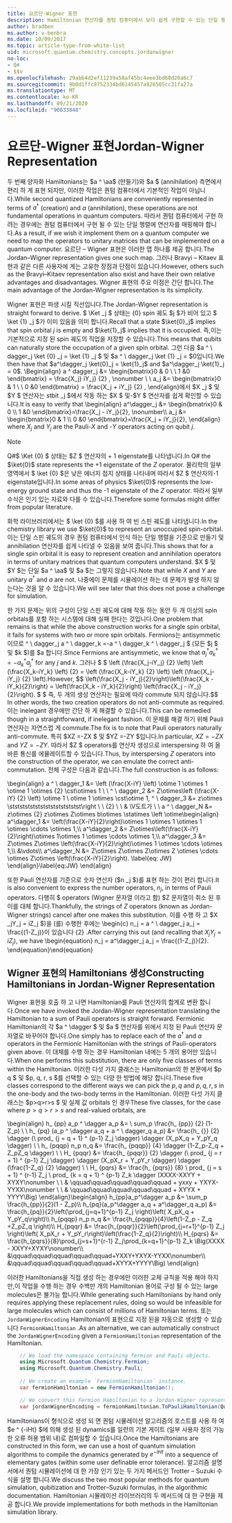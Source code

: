 ```yaml
---
title: 요르단-Wigner 표현
description: Hamiltonian 연산자를 퀀텀 컴퓨터에서 보다 쉽게 구현할 수 있는 단일 행렬에 매핑하는 Wigner 표현에 대해 알아봅니다.
author: bradben
ms.author: v-benbra
ms.date: 10/09/2017
ms.topic: article-type-from-white-list
uid: microsoft.quantum.chemistry.concepts.jordanwigner
no-loc:
- Q#
- $$v
ms.openlocfilehash: 29abb4d2ef11239a58af45bc4eee3bd60d20a6c7
ms.sourcegitcommit: 9b0d1ffc8752334bd6145457a826505cc31fa27a
ms.translationtype: MT
ms.contentlocale: ko-KR
ms.lasthandoff: 09/21/2020
ms.locfileid: "90833848"
---
```

# <a name="jordan-wigner-representation"></a><span data-ttu-id="7f14b-103">요르단-Wigner 표현</span><span class="sxs-lookup"><span data-stu-id="7f14b-103">Jordan-Wigner Representation</span></span>

<span data-ttu-id="7f14b-104">두 번째 양자화 Hamiltonians는 $a ^ \aa$ (만들기)와 $a $ (annihilation) 측면에서 편리 하 게 표현 되지만, 이러한 작업은 퀀텀 컴퓨터에서 기본적인 작업이 아닙니다.</span><span class="sxs-lookup"><span data-stu-id="7f14b-104">While second quantized Hamiltonians are conveniently represented in terms of $a^\dagger$ (creation) and $a$ (annihilation), these operations are not fundamental operations in quantum computers.</span></span>
<span data-ttu-id="7f14b-105">따라서 퀀텀 컴퓨터에서 구현 하려는 경우에는 퀀텀 컴퓨터에서 구현 될 수 있는 단일 행렬에 연산자를 매핑해야 합니다.</span><span class="sxs-lookup"><span data-stu-id="7f14b-105">As a result, if we wish it implement them on a quantum computer we need to map the operators to unitary matrices that can be implemented on a quantum computer.</span></span>
<span data-ttu-id="7f14b-106">요르단 – Wigner 표현은 이러한 맵 하나를 제공 합니다.</span><span class="sxs-lookup"><span data-stu-id="7f14b-106">The Jordan–Wigner representation gives one such map.</span></span>
<span data-ttu-id="7f14b-107">그러나 Bravyi – Kitaev 표현과 같은 다른 사용자에 게는 고유한 장점과 단점이 있습니다.</span><span class="sxs-lookup"><span data-stu-id="7f14b-107">However, others such as the Bravyi–Kitaev representation also exist and have their own relative advantages and disadvantages.</span></span>
<span data-ttu-id="7f14b-108">Wigner 표현의 주요 이점은 간단 합니다.</span><span class="sxs-lookup"><span data-stu-id="7f14b-108">The main advantage of the Jordan-Wigner representation is its simplicity.</span></span>

<span data-ttu-id="7f14b-109">Wigner 표현은 파생 시킬 직선입니다.</span><span class="sxs-lookup"><span data-stu-id="7f14b-109">The Jordan-Wigner representation is straight forward to derive.</span></span>
<span data-ttu-id="7f14b-110">$ \Ket _j $ 상태는 {0} spin 궤도 $j $가 비어 있고 $ \ket {1} _j $가 이미 있음을 의미 합니다.</span><span class="sxs-lookup"><span data-stu-id="7f14b-110">Recall that a state $\ket{0}_j$ implies that spin orbital $j$ is empty and $\ket{1}_j$ implies that it is occupied.</span></span>
<span data-ttu-id="7f14b-111">즉,이는 기본적으로 지정 된 spin 궤도의 직업을 저장할 수 있습니다.</span><span class="sxs-lookup"><span data-stu-id="7f14b-111">This means that qubits can naturally store the occupation of a given spin orbital.</span></span>
<span data-ttu-id="7f14b-112">그런 다음 $a ^ \ dagger_j \ket {0} _j = \ket {1} _j $ 및 $a ^ \ dagger_j \ket {1} _j = $0입니다.</span><span class="sxs-lookup"><span data-stu-id="7f14b-112">We then have that $a^\dagger_j \ket{0}_j = \ket{1}_j$ and $a^\dagger_j \ket{1}_j = 0$.</span></span>
<span data-ttu-id="7f14b-113">\Begin{align} a ^ dagger_j &= \begin{bmatrix}0 & 0 \\ \ 1 &0 \end{bmatrix} = \frac{X_j} iY_j} {2} , \nonumber \\ \\ a_j &= \begin{bmatrix}0 & 1 \\ \ 0 &0 \end{bmatrix} = \frac{X_j + iY_j} {2} , \end{align}에서 $X _j $ 및 $Y $ 연산자는 stbit _j $에서 작동 하는 $X $ 및-$Y $ 연산자를 쉽게 확인할 수 있습니다.</span><span class="sxs-lookup"><span data-stu-id="7f14b-113">It is easy to verify that \begin{align} a^\dagger_j &= \begin{bmatrix}0 & 0 \\\ 1 &0 \end{bmatrix}=\frac{X_j - iY_j}{2}, \nonumber\\\\ a_j &= \begin{bmatrix}0 & 1 \\\ 0 &0 \end{bmatrix}=\frac{X_j + iY_j}{2}, \end{align} where $X_j$ and $Y_j$ are the Pauli-$X$ and -$Y$ operators acting on qubit $j$.</span></span>

>[!NOTE]
> <span data-ttu-id="7f14b-114">Q#$ \Ket {0} $ 상태는 $Z $ 연산자의 + 1 eigenstate를 나타냅니다.</span><span class="sxs-lookup"><span data-stu-id="7f14b-114">In Q# the $\ket{0}$ state represents the +1 eigenstate of the $Z$ operator.</span></span> <span data-ttu-id="7f14b-115">물리학의 일부 영역에서 $ \ket {0} $은 낮은 에너지 접지 상태를 나타내며 따라서 $Z $ 연산자의-1 eigenstate입니다.</span><span class="sxs-lookup"><span data-stu-id="7f14b-115">In some areas of physics $\ket{0}$ represents the low-energy ground state and thus the -1 eigenstate of the $Z$ operator.</span></span> <span data-ttu-id="7f14b-116">따라서 일부 수식은 인기 있는 자료와 다를 수 있습니다.</span><span class="sxs-lookup"><span data-stu-id="7f14b-116">Therefore some formulas might differ from popular literature.</span></span>

<span data-ttu-id="7f14b-117">화학 라이브러리에서는 $ \ket {0} $를 사용 하 여 빈 스핀 궤도를 나타냅니다.</span><span class="sxs-lookup"><span data-stu-id="7f14b-117">In the chemistry library we use $\ket{0}$ to represent an unoccupied spin-orbital.</span></span>
<span data-ttu-id="7f14b-118">이는 단일 스핀 궤도의 경우 퀀텀 컴퓨터에서 인식 하는 단일 행렬을 기준으로 만들기 및 annihilation 연산자를 쉽게 나타낼 수 있음을 보여 줍니다.</span><span class="sxs-lookup"><span data-stu-id="7f14b-118">This shows that for a single spin orbital it is easy to represent creation and annihilation operators in terms of unitary matrices that quantum computers understand.</span></span>
<span data-ttu-id="7f14b-119">$X $ 및 $Y $는 단일 $a ^ \aa$ 및 $a $는 그렇지 않습니다.</span><span class="sxs-lookup"><span data-stu-id="7f14b-119">Note that while $X$ and $Y$ are unitary $a^\dagger$ and $a$ are not.</span></span>
<span data-ttu-id="7f14b-120">나중에이 문제를 시뮬레이션 하는 데 문제가 발생 하지 않는다는 것을 알 수 있습니다.</span><span class="sxs-lookup"><span data-stu-id="7f14b-120">We will see later that this does not pose a challenge for simulation.</span></span>

<span data-ttu-id="7f14b-121">한 가지 문제는 위의 구성이 단일 스핀 궤도에 대해 작동 하는 동안 두 개 이상의 spin orbitals를 포함 하는 시스템에 대해 실패 한다는 것입니다.</span><span class="sxs-lookup"><span data-stu-id="7f14b-121">One problem that remains is that while the above construction works for a single spin orbital, it fails for systems with two or more spin orbitals.</span></span>
<span data-ttu-id="7f14b-122">Fermions는 antisymmetic 이므로 ^ \ dagger_j a ^ \ dagger_k =-a ^ \ dagger_k ^ \ dagger_j $ (모든 $j $ 및 $k $)를 $a 합니다.</span><span class="sxs-lookup"><span data-stu-id="7f14b-122">Since Fermions are antisymmetic, we know that $a^\dagger_j a^\dagger_k = - a^\dagger_k a^\dagger_j$ for any $j$ and $k$.</span></span>
<span data-ttu-id="7f14b-123">그러나 $ $ \left (\frac{X_j-iY_j} {2} \left) \left (\frac{X_k-iY_k} \left) {2} = \left (\frac{X_k-iY_k} {2} \left) \left (\frac{X_j-iY_j} {2} \left).</span><span class="sxs-lookup"><span data-stu-id="7f14b-123">However, $$ \left(\frac{X_j - iY_j}{2}\right)\left(\frac{X_k - iY_k}{2}\right) = \left(\frac{X_k - iY_k}{2}\right) \left(\frac{X_j - iY_j}{2}\right).</span></span>
<span data-ttu-id="7f14b-124">$ $ 즉, 두 개의 생성 연산자는 필요에 따라 commute 되지 않습니다.</span><span class="sxs-lookup"><span data-stu-id="7f14b-124">$$ In other words, the two creation operators do not anti-commute as required.</span></span>
<span data-ttu-id="7f14b-125">이는 inelegant 경우에만 간단 하 게 해결할 수 있습니다.</span><span class="sxs-lookup"><span data-stu-id="7f14b-125">This can be remedied though in a straightforward, if inelegant fashion.</span></span>
<span data-ttu-id="7f14b-126">이 문제를 해결 하기 위해 Pauli 연산자는 자연스럽 게 commute.</span><span class="sxs-lookup"><span data-stu-id="7f14b-126">The fix is to note that Pauli operators naturally anti-commute.</span></span>
<span data-ttu-id="7f14b-127">특히 $XZ =-ZX $ 및 $YZ =-ZY $입니다.</span><span class="sxs-lookup"><span data-stu-id="7f14b-127">In particular, $XZ = -ZX$ and $YZ=-ZY$.</span></span>
<span data-ttu-id="7f14b-128">따라서 $Z $ operators를 연산자 생성으로 interspersing 하 여 올바른 통신를 에뮬레이트할 수 있습니다.</span><span class="sxs-lookup"><span data-stu-id="7f14b-128">Thus, by interspersing $Z$ operators into the construction of the operator, we can emulate the correct anti-commutation.</span></span>
<span data-ttu-id="7f14b-129">전체 구성은 다음과 같습니다.</span><span class="sxs-lookup"><span data-stu-id="7f14b-129">The full construction is as follows:</span></span> 

<span data-ttu-id="7f14b-130">\begin{align} a ^ \ dagger_1 &= \left (\frac{X-iY} \left) \otime 1 \otimes 1 \otime 1 \otimes {2} \cst\otimes 1 \\ \\ ^ \ dagger_2 &= Z\otimes\left (\frac{X-iY} {2} \left) \otime 1 \ otime 1 \otimes \cst\otime 1, ^ \ dagger_3 &= z\otimes \stststststststststststststst\right \\ \\ {2} \\ \\ & \V도트가 \\ \\ a ^ \ dagger_N &= z\otimes {2} z\otimes Z\otimes b\otimes \statimes \left \otime</span><span class="sxs-lookup"><span data-stu-id="7f14b-130">\begin{align} a^\dagger_1 &= \left(\frac{X-iY}{2}\right)\otimes 1 \otimes 1 \otimes 1 \otimes \cdots \otimes 1,\\\\ a^\dagger_2 &= Z\otimes\left(\frac{X-iY}{2}\right)\otimes 1\otimes 1 \otimes \cdots \otimes 1,\\\\ a^\dagger_3 &= Z\otimes Z\otimes \left(\frac{X-iY}{2}\right)\otimes 1 \otimes \cdots \otimes 1,\\\\ &\vdots\\\\ a^\dagger_N &= Z\otimes Z\otimes Z\otimes Z \otimes \cdots \otimes Z\otimes \left(\frac{X-iY}{2}\right).</span></span> <span data-ttu-id="7f14b-131">\label{eq: JW} \end{align}</span><span class="sxs-lookup"><span data-stu-id="7f14b-131">\label{eq:JW} \end{align}</span></span>

<span data-ttu-id="7f14b-132">또한 Pauli 연산자를 기준으로 숫자 연산자 ($n _j $)를 표현 하는 것이 편리 합니다.</span><span class="sxs-lookup"><span data-stu-id="7f14b-132">It is also convenient to express the number operators, $n_j$, in terms of Pauli operators.</span></span>
<span data-ttu-id="7f14b-133">다행히 $ operators (Wigner 문자열 이라고 함) $Z 문자열이 취소 된 후이를 대체 합니다.</span><span class="sxs-lookup"><span data-stu-id="7f14b-133">Thankfully, the strings of $Z$ operators (known as Jordan-Wigner strings) cancel after one makes this substitution.</span></span>
<span data-ttu-id="7f14b-134">이를 수행 하 고 $X _jY_j = iZ_j $)을 (를) 수행한 후에는 \begin{c} n_j = a ^ \ dagger_j a_j = \frac{(1-Z_j)}이 있습니다 {2} .</span><span class="sxs-lookup"><span data-stu-id="7f14b-134">After carrying this out (and recalling that $X_jY_j=iZ_j$), we have \begin{equation} n_j = a^\dagger_j a_j = \frac{(1-Z_j)}{2}.</span></span>
<span data-ttu-id="7f14b-135">\end{equation}</span><span class="sxs-lookup"><span data-stu-id="7f14b-135">\end{equation}</span></span>


## <a name="constructing-hamiltonians-in-jordan-wigner-representation"></a><span data-ttu-id="7f14b-136">Wigner 표현의 Hamiltonians 생성</span><span class="sxs-lookup"><span data-stu-id="7f14b-136">Constructing Hamiltonians in Jordan-Wigner Representation</span></span>

<span data-ttu-id="7f14b-137">Wigner 표현을 호출 하 고 나면 Hamiltonian를 Pauli 연산자의 합계로 변환 합니다.</span><span class="sxs-lookup"><span data-stu-id="7f14b-137">Once we have invoked the Jordan-Wigner representation translating the Hamiltonian to a sum of Pauli operators is straight forward.</span></span>
<span data-ttu-id="7f14b-138">Fermionic Hamiltonian의 각 $a ^ \dagger $ 및 $a $ 연산자를 위에서 지정 된 Pauli 연산자 문자열로 바꾸어야 합니다.</span><span class="sxs-lookup"><span data-stu-id="7f14b-138">One simply has to replace each of the $a^\dagger$ and $a$ operators in the Fermionic Hamiltonian with the strings of Pauli-operators given above.</span></span>
<span data-ttu-id="7f14b-139">이 대체를 수행 하는 경우 Hamiltonian 내에는 5 개의 용어만 있습니다.</span><span class="sxs-lookup"><span data-stu-id="7f14b-139">When one performs this substitution, there are only five classes of terms within the Hamiltonian.</span></span>
<span data-ttu-id="7f14b-140">이러한 다섯 가지 클래스는 Hamiltonian의 한 본문에서 $p q $ 및 $p, q, r, s $를 선택할 수 있는 다양 한 방법에 해당 합니다.</span><span class="sxs-lookup"><span data-stu-id="7f14b-140">These five classes correspond to the different ways we can pick the $p,q$ and $p,q,r,s$ in the one-body and the two-body terms in the Hamiltonian.</span></span>
<span data-ttu-id="7f14b-141">이러한 다섯 가지 클래스는 $p>q>r>s $ 및 실제 값 orbitals 인 경우</span><span class="sxs-lookup"><span data-stu-id="7f14b-141">These five classes, for the case where $p>q>r>s$ and real-valued orbitals, are</span></span>

<span data-ttu-id="7f14b-142">\begin{align} h_ {pp} a_p ^ \dagger a_p &= \ sum_p \frac{h_ {pp}} {2} (1-Z_p) \\ \\ h_ {pq} (a_p ^ \dagger a_q + a ^ \ dagger_q a_p) &= \frac{h_ {}} {2} \dagger (\ prod_ {j = q + 1} ^ {p-1} Z_j \dagger) \dagger (X_pX_q + Y_pY_q \dagger) \\ \\ h_ {pqqp} n_p n_q &= \frac{h_ {pqqp}} {4} \dagger (1-Z_p-Z_q + Z_pZ_q \dagger) \\ \\ H_ {pqqr} &= \frac{h_ {pqqr}} {2} \dagger (\ prod_ {j = r + 1} ^ {p-1} Z_j \dagger) \dagger (X_pX_r + Y_pY_r \dagger) \dagger (\frac{1-Z_q} {2} \dagger) \\ \\ H_ {pqrs} &= \frac{h_ {pqrs}} {8} \ prod_ {j = s + 1} ^ {r-1} Z_j \ prod_ {k = q + 1} ^ {p-1} Z_k \dagger (XXXX-XXYY + XYXY\nonumber \\ \\ & \qquad\qquad\qquad\qquad\qquad + yxxy + YXYX-YYXX\nonumber \\ \\ & \qquad\qquad\qquad\qquad\qquad + XYYX + YYYY\Big) \end{align}</span><span class="sxs-lookup"><span data-stu-id="7f14b-142">\begin{align} h_{pp}a_p^\dagger a_p &= \sum_p \frac{h_{pp}}{2}(1 - Z_p)\\\\ h_{pq}(a_p^\dagger a_q + a^\dagger_q a_p) &= \frac{h_{pq}}{2}\left(\prod_{j=q+1}^{p-1} Z_j \right)\left( X_pX_q + Y_pY_q\right)\\\\ h_{pqqp} n_p n_q &=  \frac{h_{pqqp}}{4}\left(1-Z_p - Z_q +Z_pZ_q \right)\\\\ H_{pqqr} &= \frac{h_{pqqr}}{2}\left(\prod_{j=r+1}^{p-1} Z_j \right)\left( X_pX_r + Y_pY_r\right)\left(\frac{1-Z_q}{2}\right)\\\\ H_{pqrs} &= \frac{h_{pqrs}}{8}\prod_{j=s+1}^{r-1} Z_j\prod_{k=q+1}^{p-1} Z_k \Big(XXXX - XXYY+XYXY\nonumber\\\\ &\qquad\qquad\qquad\qquad\qquad+YXXY+YXYX-YYXX\nonumber\\\\ &\qquad\qquad\qquad\qquad\qquad+XYYX+YYYY\Big) \end{align}</span></span>

<span data-ttu-id="7f14b-143">이러한 Hamiltonians을 직접 생성 하는 경우에만 이러한 교체 규칙을 적용 해야 하지만,이 작업을 수행 하는 경우 수백만 개의 Hamiltonian 용어로 구성 될 수 있는 large molecules은 불가능 합니다.</span><span class="sxs-lookup"><span data-stu-id="7f14b-143">While generating such Hamiltonians by hand only requires applying these replacement rules, doing so would be infeasible for large molecules which can consist of millions of Hamiltonian terms.</span></span>
<span data-ttu-id="7f14b-144">또는 `JordanWignerEncoding` Hamiltonian의 표현으로 지정 된을 자동으로 생성할 수 있습니다 `FermionHamiltonian` .</span><span class="sxs-lookup"><span data-stu-id="7f14b-144">As an alternative, we can automatically construct the `JordanWignerEncoding` given a `FermionHamiltonian` representation of the Hamiltonian.</span></span>

```csharp
    // We load the namespace containing fermion and Pauli objects. 
    using Microsoft.Quantum.Chemistry.Fermion;
    using Microsoft.Quantum.Chemistry.Pauli;
    
    // We create an example `FermionHamiltonian` instance.
    var fermionHamiltonian = new FermionHamiltonian();

    // We convert this Fermion Hamiltonian to a Jordan-Wigner representation.
    var jordanWignerEncoding = fermionHamiltonian.ToPauliHamiltonian(QubitEncoding.JordanWigner);
```

<span data-ttu-id="7f14b-145">Hamiltonians이 형식으로 생성 되 면 퀀텀 시뮬레이션 알고리즘의 호스트를 사용 하 여 $e ^ {-iHt} $에 의해 생성 된 dynamics를 일련의 기본 게이트 (일부 사용자 정의 가능한 오류 허용 범위 내)로 컴파일할 수 있습니다.</span><span class="sxs-lookup"><span data-stu-id="7f14b-145">Once the Hamiltonians are constructed in this form, we can use a host of quantum simulation algorithms to compile the dynamics generated by $e^{-iHt}$ into a sequence of elementary gates (within some user definable error tolerance).</span></span>
<span data-ttu-id="7f14b-146">알고리즘 설명서에서 퀀텀 시뮬레이션에 대 한 가장 인기 있는 두 가지 메서드인 Trotter – Suzuki 수식을 설명 합니다.</span><span class="sxs-lookup"><span data-stu-id="7f14b-146">We discuss the two most popular methods for quantum simulation, qubitization and Trotter–Suzuki formulas, in the algorithmic documentation.</span></span> <span data-ttu-id="7f14b-147">Hamiltonian 시뮬레이션 라이브러리의 두 메서드에 대 한 구현을 제공 합니다.</span><span class="sxs-lookup"><span data-stu-id="7f14b-147">We provide implementations for both methods in the Hamiltonian simulation library.</span></span>
